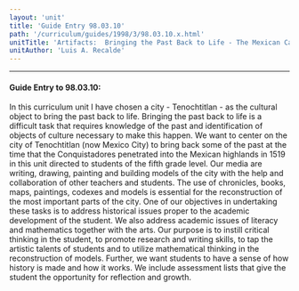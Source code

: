 ```yaml
---
layout: 'unit'
title: 'Guide Entry 98.03.10'
path: '/curriculum/guides/1998/3/98.03.10.x.html'
unitTitle: 'Artifacts:  Bringing the Past Back to Life - The Mexican Case'
unitAuthor: 'Luis A. Recalde'
---
```


<body>
<hr/>
 <h4>
  Guide Entry to 98.03.10:
 </h4>
 In this curriculum unit I have chosen a city - Tenochtitlan - as the cultural object to bring the past back to life.  Bringing the past back to life is a difficult task that requires knowledge of the past and identification of objects of culture necessary to make this happen.  We want to center on the city of Tenochtitlan (now Mexico City) to bring back some of the past at the time that the Conquistadores penetrated into the Mexican highlands in 1519 in this unit directed to students of the fifth grade level.  Our media are writing, drawing, painting and building models of the city with the help and collaboration of other teachers and students.  The use of chronicles, books, maps, paintings, codexes and models is essential for the reconstruction of the most important parts of the city.  One of our objectives in undertaking these tasks is to address historical issues proper to the academic development of the student.  We also address academic issues of literacy and mathematics together with the arts.  Our purpose is to instill critical thinking in the student, to promote research and writing skills, to tap the artistic talents of students and to utilize mathematical thinking in the reconstruction of models.  Further, we want students to have a sense of how history is made and how it works.  We include assessment lists that give the student the opportunity for reflection and growth.

</body>
